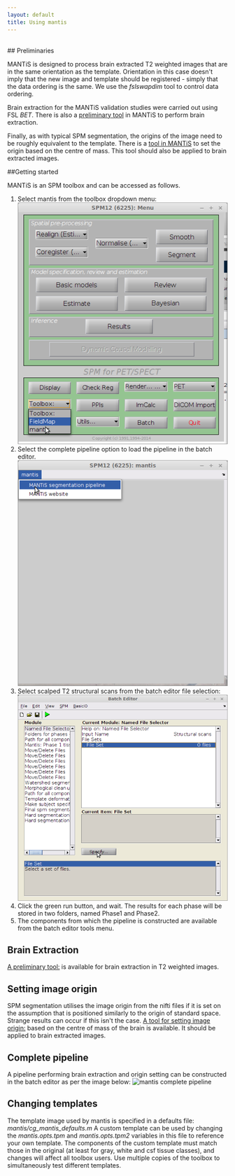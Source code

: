 ```yaml
---
layout: default
title: Using mantis
---
```

<br>
<section class="content">
## Preliminaries

MANTiS is designed to process brain extracted T2 weighted images that are in the same orientation
as the template. Orientation in this case doesn't imply that the new image and template
should be registered - simply that the data ordering is the same. We use the _fslswapdim_ tool
to control data ordering.

Brain extraction for the MANTiS validation studies were carried out using FSL _BET_. There
is also a [preliminary tool](extraction) in MANTiS to perform brain extraction.

Finally, as with typical SPM segmentation, the origins of the image need to be roughly equivalent
to the template. There is a [tool in MANTiS](origin) to set the origin based on the centre of mass. This
tool should also be applied to brain extracted images.

##Getting started

MANTiS is an SPM toolbox and can be accessed as follows.

1. Select mantis from the toolbox dropdown menu:
![mantis from toolbox menu](https://github.com/DevelopmentalImagingMCRI/mantis/raw/master/Instructions/mantis_toolbox_menu.png)
1. Select the complete pipeline option to load the pipeline in the batch editor.
![mantis from local menu](https://github.com/DevelopmentalImagingMCRI/mantis/raw/master/Instructions/mantis_menu2.png)
1. Select scalped T2 structural scans from the batch editor file selection:
![mantis from batch](https://github.com/DevelopmentalImagingMCRI/mantis/raw/master/Instructions/mantis_file_selection.png)
1. Click the green run button, and wait. The results for each phase will be stored in two folders, named Phase1 and Phase2.
1. The components from which the pipeline is constructed are available from the batch editor tools menu.

## Brain Extraction
[A preliminary tool:](extraction) is available for brain extraction in
T2 weighted images.

## Setting image origin
SPM segmentation utilises the image origin from the nifti files if it
is set on the assumption that is positioned similarly to the origin of
standard space. Strange results can occur if this isn't the
case. [A tool for setting image origin:](origin) based on the centre
of mass of the brain is available. It should be applied to brain
extracted images.

# Complete pipeline
A pipeline performing brain extraction and origin setting can be
constructed in the batch editor as per the image below:
![mantis complete pipeline](https://github.com/DevelopmentalImagingMCRI/mantis/raw/master/Instructions/mantis_complete.png)

# Changing templates
The template image used by mantis is specified in a defaults file: *mantis/cg\_mantis\_defaults.m*
A custom template can be used by changing the *mantis.opts.tpm* and *mantis.opts.tpm2*
variables in this file to reference your own template. The components
of the custom template must match those in the original (at least for
gray, white and csf tissue classes), and changes will affect all
toolbox users. Use multiple copies of the toolbox to simultaneously
test different templates.
